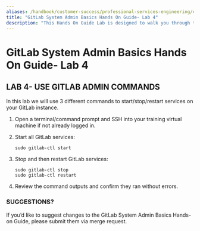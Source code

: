 ```yaml
---
aliases: /handbook/customer-success/professional-services-engineering/education-services/sysadminbasicshandson4.html
title: "GitLab System Admin Basics Hands On Guide- Lab 4"
description: "This Hands On Guide Lab is designed to walk you through the lab exercises used in the GitLab System Admin Basics course."
---
```


# GitLab System Admin Basics Hands On Guide- Lab 4


## LAB 4- USE GITLAB ADMIN COMMANDS

In this lab we will use 3 different commands to start/stop/restart services on your GitLab instance.

1. Open a terminal/command prompt and SSH into your training virtual machine if not already logged in.
2. Start all GitLab services:

     ```
   sudo gitlab-ctl start
     ```

3. Stop and then restart GitLab services:

     ```
   sudo gitlab-ctl stop
   sudo gitlab-ctl restart

     ```

4. Review the command outputs and confirm they ran without errors.

### SUGGESTIONS?

If you’d like to suggest changes to the GitLab System Admin Basics Hands-on Guide, please submit them via merge request.

